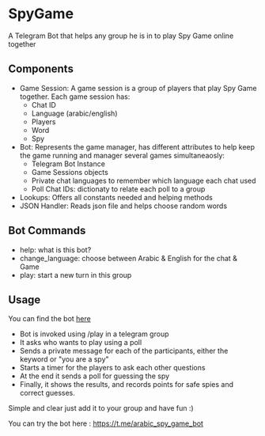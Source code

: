 # SpyGame
A Telegram Bot that helps any group he is in to play Spy Game online together

## Components
- Game Session:
A game session is a group of players that play Spy Game together. Each game session has:
    - Chat ID
    - Language (arabic/english)
    - Players
    - Word
    - Spy
- Bot:
Represents the game manager, has different attributes to help keep the game running and manager several games simultaneaosly:
    - Telegram Bot Instance
    - Game Sessions objects
    - Private chat languages to remember which language each chat used
    - Poll Chat IDs: dictionaty to relate each poll to a group
- Lookups:
Offers all constants needed and helping methods
- JSON Handler:
Reads json file and helps choose random words


## Bot Commands
- help: what is this bot?
- change_language: choose between Arabic & English for the chat & Game
- play: start a new turn in this group

## Usage
You can find the bot [here](https://t.me/arabic_spy_game_bot)
- Bot is invoked using /play in a telegram group
- It asks who wants to play using a poll
- Sends a private message for each of the participants, either the keyword or "you are a spy"
- Starts a timer for the players to ask each other questions
- At the end it sends a poll for guessing the spy
- Finally, it shows the results, and records points for safe spies and correct guesses.

Simple and clear just add it to your group and have fun :)

You can try the bot here : https://t.me/arabic_spy_game_bot